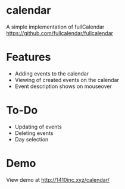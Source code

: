 # calendar
A simple implementation of fullCalendar https://github.com/fullcalendar/fullcalendar

# Features
- Adding events to the calendar
- Viewing of created events on the calendar
- Event description shows on mouseover

# To-Do
- Updating of events
- Deleting events
- Day selection

# Demo
View demo at http://1410inc.xyz/calendar/
